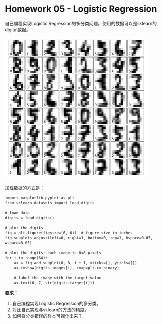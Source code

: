 # Homework 05 - Logistic Regression

自己编程实现Logistic Regression的多分类问题。使用的数据可以是sklearn的digital数据。

![digit](images/digit.png)

加载数据的方式是：
```
import matplotlib.pyplot as plt 
from sklearn.datasets import load_digits

# load data
digits = load_digits()

# plot the digits
fig = plt.figure(figsize=(6, 6))  # figure size in inches
fig.subplots_adjust(left=0, right=1, bottom=0, top=1, hspace=0.05, wspace=0.05)

# plot the digits: each image is 8x8 pixels
for i in range(64):
    ax = fig.add_subplot(8, 8, i + 1, xticks=[], yticks=[])
    ax.imshow(digits.images[i], cmap=plt.cm.binary)
    
    # label the image with the target value
    ax.text(0, 7, str(digits.target[i]))
```



**要求：**

1. 自己编程实现Logistic Regression的多分类。
2. 对比自己实现与sklearn的方法的精度。
3. 如何将分类错误的样本可视化出来？